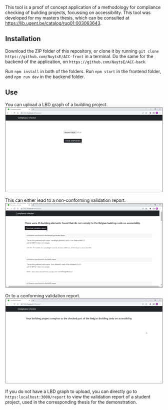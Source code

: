 This tool is a proof of concept application of a methodology for compliance checking of building projects, focussing on accessibility. This tool was developed for my masters thesis, which can be consulted at https://lib.ugent.be/catalog/rug01:003063643.

## Installation
Download the ZIP folder of this repository, or clone it by running `git clone https://github.com/NuytsE/ACC-front` in a terminal.
Do the same for the backend of the application, on `https://github.com/NuytsE/ACC-back`.

Run `npm install` in both of the folders. 
Run `npm start` in the frontend folder, and `npm run dev` in the backend folder.

## Use
You can upload a LBD graph of a building project.
![screenshot](public/upload.png "Screenshot of the user interface on the upload page")

This can either lead to a non-conforming validation report.
![screenshot](public/report.png "Screenshot of the user interface of the validation report, with 34 violations")

Or to a conforming validation report.
![screenshot](public/conforming.png "Screenshot of the user interface on the conforming validation report")

If you do not have a LBD graph to upload, you can directly go to `https:localhost:3000/report` to view the validation report of a student project, used in the corresponding thesis for the demonstration.
